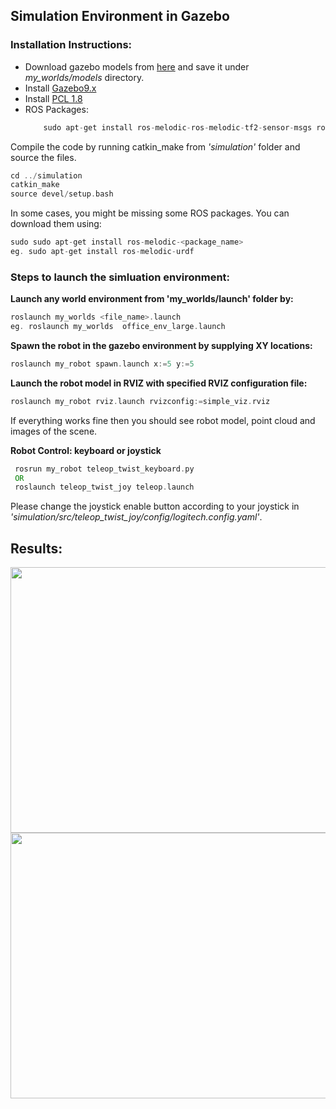 ## Simulation Environment in Gazebo
### Installation Instructions:

- Download gazebo models from [here](https://data.nvision2.eecs.yorku.ca/3DGEMS/) and save it under *my_worlds/models* directory.
- Install [Gazebo9.x](http://gazebosim.org/tutorials?cat=install&tut=install_ubuntu&ver=9.0)
- Install [PCL 1.8](https://pointclouds.org/downloads/)
- ROS Packages:
    ```asm
        sudo apt-get install ros-melodic-ros-melodic-tf2-sensor-msgs ros-melodic-urdf ros-melodic-nav-msgs ros-melodic-sensor-msgs  
    ```


Compile the code by running catkin_make from *'simulation'* folder and source the files.
```asm
cd ../simulation
catkin_make  
source devel/setup.bash
```

In some cases, you might be missing some ROS packages. You can download them using:
```asm
sudo sudo apt-get install ros-melodic-<package_name>
eg. sudo apt-get install ros-melodic-urdf
```


### Steps to launch the simluation environment:

**Launch any world environment from 'my_worlds/launch' folder by:**
```asm
roslaunch my_worlds <file_name>.launch
eg. roslaunch my_worlds  office_env_large.launch
```
**Spawn the robot in the gazebo environment by supplying XY locations:**
```asm 
roslaunch my_robot spawn.launch x:=5 y:=5
```
**Launch the robot model in RVIZ with specified RVIZ configuration file:**
```asm
roslaunch my_robot rviz.launch rvizconfig:=simple_viz.rviz
```

If everything works fine then you should see robot model, point cloud and images of the scene.

**Robot Control: keyboard or joystick**

```asm
 rosrun my_robot teleop_twist_keyboard.py
 OR
 roslaunch teleop_twist_joy teleop.launch
```
Please change the joystick enable button according to your joystick in *'simulation/src/teleop_twist_joy/config/logitech.config.yaml'*.
## Results:

<img src="../images/simulation/gazebo.jpg" width="555" height="425"> <img src="../images/simulation/rviz.jpg" width="555" height="425">